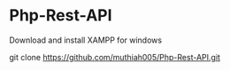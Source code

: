 # Php-Rest-API

Download and install XAMPP for windows 

git clone https://github.com/muthiah005/Php-Rest-API.git



